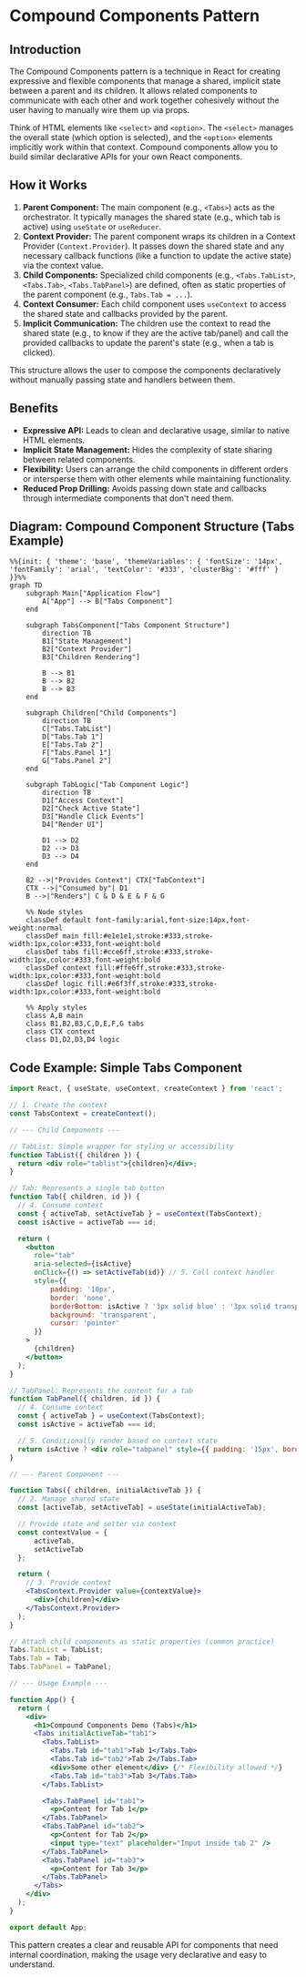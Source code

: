 # Compound Components Pattern

## Introduction

The Compound Components pattern is a technique in React for creating expressive and flexible components that manage a shared, implicit state between a parent and its children. It allows related components to communicate with each other and work together cohesively without the user having to manually wire them up via props.

Think of HTML elements like `<select>` and `<option>`. The `<select>` manages the overall state (which option is selected), and the `<option>` elements implicitly work within that context. Compound components allow you to build similar declarative APIs for your own React components.

## How it Works

1.  **Parent Component:** The main component (e.g., `<Tabs>`) acts as the orchestrator. It typically manages the shared state (e.g., which tab is active) using `useState` or `useReducer`.
2.  **Context Provider:** The parent component wraps its children in a Context Provider (`Context.Provider`). It passes down the shared state and any necessary callback functions (like a function to update the active state) via the context value.
3.  **Child Components:** Specialized child components (e.g., `<Tabs.TabList>`, `<Tabs.Tab>`, `<Tabs.TabPanel>`) are defined, often as static properties of the parent component (e.g., `Tabs.Tab = ...`).
4.  **Context Consumer:** Each child component uses `useContext` to access the shared state and callbacks provided by the parent.
5.  **Implicit Communication:** The children use the context to read the shared state (e.g., to know if they are the active tab/panel) and call the provided callbacks to update the parent's state (e.g., when a tab is clicked).

This structure allows the user to compose the components declaratively without manually passing state and handlers between them.

## Benefits

- **Expressive API:** Leads to clean and declarative usage, similar to native HTML elements.
- **Implicit State Management:** Hides the complexity of state sharing between related components.
- **Flexibility:** Users can arrange the child components in different orders or intersperse them with other elements while maintaining functionality.
- **Reduced Prop Drilling:** Avoids passing down state and callbacks through intermediate components that don't need them.

## Diagram: Compound Component Structure (Tabs Example)

```mermaid
%%{init: { 'theme': 'base', 'themeVariables': { 'fontSize': '14px', 'fontFamily': 'arial', 'textColor': '#333', 'clusterBkg': '#fff' } }}%%
graph TD
    subgraph Main["Application Flow"]
        A["App"] --> B["Tabs Component"]
    end

    subgraph TabsComponent["Tabs Component Structure"]
        direction TB
        B1["State Management"] 
        B2["Context Provider"]
        B3["Children Rendering"]
        
        B --> B1
        B --> B2
        B --> B3
    end

    subgraph Children["Child Components"]
        direction TB
        C["Tabs.TabList"]
        D["Tabs.Tab 1"]
        E["Tabs.Tab 2"]
        F["Tabs.Panel 1"]
        G["Tabs.Panel 2"]
    end

    subgraph TabLogic["Tab Component Logic"]
        direction TB
        D1["Access Context"]
        D2["Check Active State"]
        D3["Handle Click Events"]
        D4["Render UI"]
        
        D1 --> D2
        D2 --> D3
        D3 --> D4
    end

    B2 -->|"Provides Context"| CTX["TabContext"]
    CTX -->|"Consumed by"| D1
    B -->|"Renders"| C & D & E & F & G

    %% Node styles
    classDef default font-family:arial,font-size:14px,font-weight:normal
    classDef main fill:#e1e1e1,stroke:#333,stroke-width:1px,color:#333,font-weight:bold
    classDef tabs fill:#cce6ff,stroke:#333,stroke-width:1px,color:#333,font-weight:bold
    classDef context fill:#ffe6ff,stroke:#333,stroke-width:1px,color:#333,font-weight:bold
    classDef logic fill:#e6f3ff,stroke:#333,stroke-width:1px,color:#333,font-weight:bold

    %% Apply styles
    class A,B main
    class B1,B2,B3,C,D,E,F,G tabs
    class CTX context
    class D1,D2,D3,D4 logic
```

## Code Example: Simple Tabs Component

```jsx
import React, { useState, useContext, createContext } from 'react';

// 1. Create the context
const TabsContext = createContext();

// --- Child Components --- 

// TabList: Simple wrapper for styling or accessibility
function TabList({ children }) {
  return <div role="tablist">{children}</div>;
}

// Tab: Represents a single tab button
function Tab({ children, id }) {
  // 4. Consume context
  const { activeTab, setActiveTab } = useContext(TabsContext);
  const isActive = activeTab === id;

  return (
    <button
      role="tab"
      aria-selected={isActive}
      onClick={() => setActiveTab(id)} // 5. Call context handler
      style={{ 
          padding: '10px', 
          border: 'none', 
          borderBottom: isActive ? '3px solid blue' : '3px solid transparent',
          background: 'transparent', 
          cursor: 'pointer'
      }}
    >
      {children}
    </button>
  );
}

// TabPanel: Represents the content for a tab
function TabPanel({ children, id }) {
  // 4. Consume context
  const { activeTab } = useContext(TabsContext);
  const isActive = activeTab === id;

  // 5. Conditionally render based on context state
  return isActive ? <div role="tabpanel" style={{ padding: '15px', border: '1px solid #ccc', marginTop: '-1px' }}>{children}</div> : null;
}

// --- Parent Component --- 

function Tabs({ children, initialActiveTab }) {
  // 2. Manage shared state
  const [activeTab, setActiveTab] = useState(initialActiveTab);

  // Provide state and setter via context
  const contextValue = { 
      activeTab, 
      setActiveTab 
  };

  return (
    // 3. Provide context
    <TabsContext.Provider value={contextValue}>
      <div>{children}</div>
    </TabsContext.Provider>
  );
}

// Attach child components as static properties (common practice)
Tabs.TabList = TabList;
Tabs.Tab = Tab;
Tabs.TabPanel = TabPanel;

// --- Usage Example --- 

function App() {
  return (
    <div>
      <h1>Compound Components Demo (Tabs)</h1>
      <Tabs initialActiveTab="tab1">
        <Tabs.TabList>
          <Tabs.Tab id="tab1">Tab 1</Tabs.Tab>
          <Tabs.Tab id="tab2">Tab 2</Tabs.Tab>
          <div>Some other element</div> {/* Flexibility allowed */} 
          <Tabs.Tab id="tab3">Tab 3</Tabs.Tab>
        </Tabs.TabList>

        <Tabs.TabPanel id="tab1">
          <p>Content for Tab 1</p>
        </Tabs.TabPanel>
        <Tabs.TabPanel id="tab2">
          <p>Content for Tab 2</p>
          <input type="text" placeholder="Input inside tab 2" />
        </Tabs.TabPanel>
        <Tabs.TabPanel id="tab3">
          <p>Content for Tab 3</p>
        </Tabs.TabPanel>
      </Tabs>
    </div>
  );
}

export default App;
```

This pattern creates a clear and reusable API for components that need internal coordination, making the usage very declarative and easy to understand.